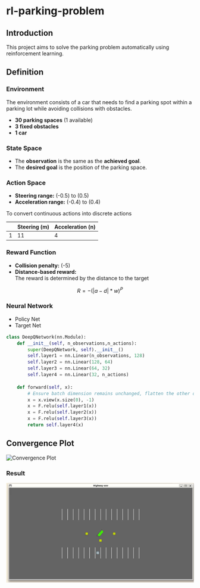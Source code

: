 # rl-parking-problem

## Introduction
This project aims to solve the parking problem automatically using reinforcement learning.

## Definition

### Environment
The environment consists of a car that needs to find a parking spot within a parking lot while avoiding collisions with obstacles.

- **30 parking spaces** (1 available)
- **3 fixed obstacles**
- **1 car**

### State Space
- The **observation** is the same as the **achieved goal**.  
- The **desired goal** is the position of the parking space.

### Action Space
- **Steering range:** \(-0.5\) to \(0.5\)  
- **Acceleration range:** \(-0.4\) to \(0.4\)  

To convert continuous actions into discrete actions

|   | **Steering (m)** | **Acceleration (n)** |
|---|------------------|----------------------|
| 1 | 11              | 4                    |

### Reward Function
- **Collision penalty:** \(-5\)  
- **Distance-based reward:**   
The reward is determined by the distance to the target  

$$ R = -(|a - d| * w)^P $$

### Neural Network
* Policy Net
* Target Net

```python
class DeepQNetwork(nn.Module):
    def __init__(self, n_observations,n_actions):
        super(DeepQNetwork, self).__init__()
        self.layer1 = nn.Linear(n_observations, 128)
        self.layer2 = nn.Linear(128, 64)
        self.layer3 = nn.Linear(64, 32)
        self.layer4 = nn.Linear(32, n_actions)

    def forward(self, x):
        # Ensure batch dimension remains unchanged, flatten the other dimensions
        x = x.view(x.size(0), -1)  
        x = F.relu(self.layer1(x))
        x = F.relu(self.layer2(x))
        x = F.relu(self.layer3(x))
        return self.layer4(x)
```

## Convergence Plot
<img src="./images/plot.png" width="50%" alt="Convergence Plot">

### Result
![result](./images/output.gif)
